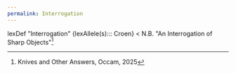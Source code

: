 ```yaml
---
permalink: Interrogation
---
```

lexDef "Interrogation" {lexAllele(s)::: Croen} < N.B. "An Interrogation of Sharp Objects"[^InterrogationCroen]

[^InterrogationCroen]: Knives and Other Answers, Occam, 2025
